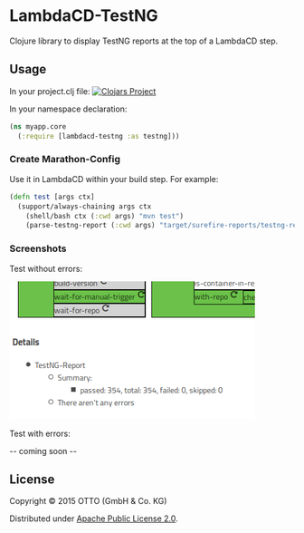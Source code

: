 # LambdaCD-TestNG

Clojure library to display TestNG reports at the top of a LambdaCD step.

## Usage

In your project.clj file:
[![Clojars Project](http://clojars.org/lambdacd-testng/latest-version.svg)](http://clojars.org/lambdacd-testng)

In your namespace declaration:
```clojure
(ns myapp.core
  (:require [lambdacd-testng :as testng]))
```

### Create Marathon-Config

Use it in LambdaCD within your build step. For example:

```clojure
(defn test [args ctx]
  (support/always-chaining args ctx
    (shell/bash ctx (:cwd args) "mvn test")
    (parse-testng-report (:cwd args) "target/surefire-reports/testng-results.xml")))
```

### Screenshots

Test without errors:

![ScreenShot](doc/images/wo-errors.png)


Test with errors:

-- coming soon --

## License

Copyright © 2015 OTTO (GmbH & Co. KG)

Distributed under [Apache Public License 2.0](http://www.apache.org/licenses/LICENSE-2.0.html).
